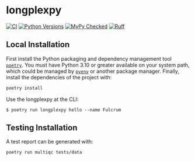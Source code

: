 # longplexpy

[![CI](https://github.com/seqwell/longplexpy/actions/workflows/python_package.yml/badge.svg?branch=main)](https://github.com/seqwell/longplexpy/actions/workflows/python_package.yml?query=branch%3Amain)
[![Python Versions](https://img.shields.io/badge/python-3.11_|_3.12-blue)](https://github.com/seqwell/longplexpy)
[![MyPy Checked](http://www.mypy-lang.org/static/mypy_badge.svg)](http://mypy-lang.org/)
[![Ruff](https://img.shields.io/endpoint?url=https://raw.githubusercontent.com/astral-sh/ruff/main/assets/badge/v2.json)](https://docs.astral.sh/ruff/)

## Local Installation

First install the Python packaging and dependency management tool [`poetry`](https://python-poetry.org/docs/#installation).
You must have Python 3.10 or greater available on your system path, which could be managed by [`pyenv`](https://github.com/pyenv/pyenv) or another package manager. 
Finally, install the dependencies of the project with:

```bash
poetry install
```

Use the longplexpy at the CLI:

```console
$ poetry run longplexpy hello --name Fulcrum
```

## Testing Installation

A test report can be generated with:
```
poetry run multiqc tests/data
```
